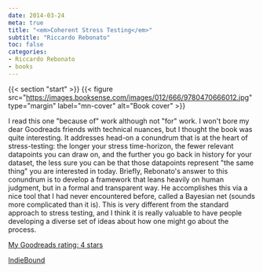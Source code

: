 ```yaml
---
date: 2014-03-24
meta: true
title: "<em>Coherent Stress Testing</em>"
subtitle: "Riccardo Rebonato"
toc: false
categories:
- Riccardo Rebonato
- books
---
```


{{< section "start" >}}
{{< figure src="https://images.booksense.com/images/012/666/9780470666012.jpg" type="margin" label="mn-cover" alt="Book cover" >}}

I read this one "because of" work although not "for" work. I won't bore my dear Goodreads friends with technical nuances, but I thought the book was quite interesting. It addresses head-on a conundrum that is at the heart of stress-testing: the longer your stress time-horizon, the fewer relevant datapoints you can draw on, and the further you go back in history for your dataset, the less sure you can be that those datapoints represent "the same thing" you are interested in today. Briefly, Rebonato's answer to this conundrum is to develop a framework that leans heavily on human judgment, but in a formal and transparent way. He accomplishes this via a nice tool that I had never encountered before, called a Bayesian net (sounds more complicated than it is). This is very different from the standard approach to stress testing, and I think it is really valuable to have people developing a diverse set of ideas about how one might go about the process.

[My Goodreads rating: 4 stars](https://www.goodreads.com/review/show/884705857)  

[IndieBound](https://www.indiebound.org/book/9780470666012)
